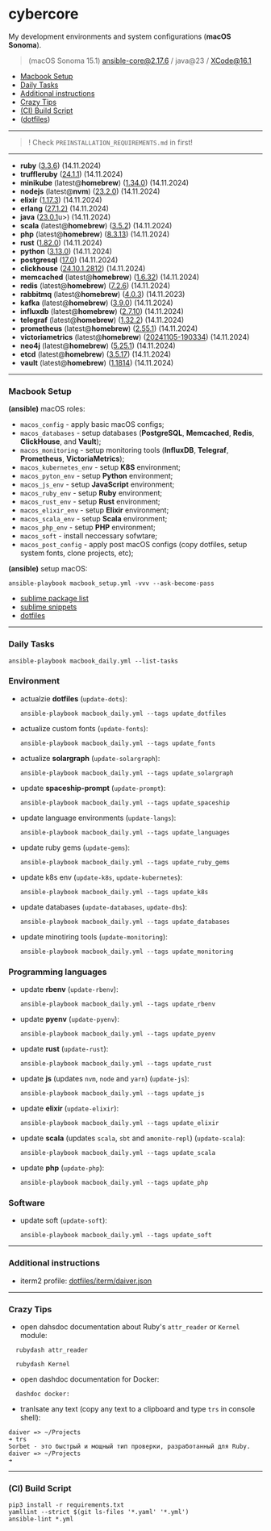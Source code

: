 # cybercore

My development environments and system configurations (**macOS Sonoma**).

> (macOS Sonoma 15.1) ansible-core@2.17.6 / java@23 / XCode@16.1

- [Macbook Setup](#macbook-setup)
- [Daily Tasks](#daily-tasks)
- [Additional instructions](#additional-instructions)
- [Crazy Tips](#crazy-tips)
- [(CI) Build Script](#ci-build-script)
- ([dotfiles](dotfiles))

---

> ! Check `PREINSTALLATION_REQUIREMENTS.md` in first!

---

- **ruby** (<u>3.3.6</u>) (14.11.2024)
- **truffleruby** (<u>24.1.1</u>) (14.11.2024)
- **minikube** (latest@**homebrew**) (<u>1.34.0</u>) (14.11.2024)
- **nodejs** (latest@**nvm**) (<u>23.2.0</u>) (14.11.2024)
- **elixir** (<u>1.17.3</u>) (14.11.2024)
- **erlang** (<u>27.1.2)</u> (14.11.2024)
- **java** (<u>23.0.1</u>u>) (14.11.2024)
- **scala** (latest@**homebrew**) (<u>3.5.2</u>) (14.11.2024)
- **php** (latest@**homebrew**) (<u>8.3.13</u>) (14.11.2024)
- **rust** (<u>1.82.0</u>) (14.11.2024)
- **python** (<u>3.13.0</u>) (14.11.2024)
- **postgresql** (<u>17.0</u>) (14.11.2024)
- **clickhouse** (<u>24.10.1.2812</u>) (14.11.2024)
- **memcached** (latest@**homebrew**) (<u>1.6.32</u>) (14.11.2024)
- **redis** (latest@**homebrew**) (<u>7.2.6</u>) (14.11.2024)
- **rabbitmq** (latest@**homebrew**) (<u>4.0.3</u>) (14.11.2023)
- **kafka** (latest@**homebrew**) (<u>3.9.0</u>) (14.11.2024)
- **influxdb** (latest@**homebrew**) (<u>2.7.10</u>) (14.11.2024)
- **telegraf** (latest@**homebrew**) (<u>1.32.2</u>) (14.11.2024)
- **prometheus** (latest@**homebrew**) (<u>2.55.1</u>) (14.11.2024)
- **victoriametrics** (latest@**homebrew**) (<u>20241105-190334</u>) (14.11.2024)
- **neo4j** (latest@**homebrew**) (<u>5.25.1</u>) (14.11.2024)
- **etcd** (latest@**homebrew**) (<u>3.5.17</u>) (14.11.2024)
- **vault** (latest@**homebrew**) (<u>1.1814</u>) (14.11.2024)

---

### Macbook Setup

**(ansible)** macOS roles:
  - `macos_config` - apply basic macOS configs;
  - `macos_databases` - setup databases (**PostgreSQL**, **Memcached**, **Redis**, **ClickHouse**, and **Vault**);
  - `macos_monitoring` - setup monitoring tools (**InfluxDB**, **Telegraf**, **Prometheus**, **VictoriaMetrics**);
  - `macos_kubernetes_env` - setup **K8S** environment;
  - `macos_pyton_env` - setup **Python** environment;
  - `macos_js_env` - setup **JavaScript** environment;
  - `macos_ruby_env` - setup **Ruby** environment;
  - `macos_rust_env` - setup **Rust** environment;
  - `macos_elixir_env` - setup **Elixir** environment;
  - `macos_scala_env` - setup **Scala** environment;
  - `macos_php_env` - setup **PHP** environment;
  - `macos_soft` - install neccessary sofwtare;
  - `macos_post_config` - apply post macOS configs (copy dotfiles, setup system fonts, clone projects, etc);

**(ansible)** setup macOS:
```shell
ansible-playbook macbook_setup.yml -vvv --ask-become-pass
```

- [sublime package list](dotfiles/sublime/packages.md)
- [sublime snippets](dotfiles/sublime/snippets.md)
- [dotfiles](dotfiles)

---

### Daily Tasks

```shell
ansible-playbook macbook_daily.yml --list-tasks
```

### Environment

- actualzie **dotfiles** (`update-dots`):
  ```shell
  ansible-playbook macbook_daily.yml --tags update_dotfiles
  ````
- actualize custom fonts (`update-fonts`):
  ```shell
  ansible-playbook macbook_daily.yml --tags update_fonts
  ```
- actualize **solargraph** (`update-solargraph`):
  ```shell
  ansible-playbook macbook_daily.yml --tags update_solargraph
  ```
- update **spaceship-prompt** (`update-prompt`):
  ```shell
  ansible-playbook macbook_daily.yml --tags update_spaceship
  ```
- update language environments (`update-langs`):
  ```shell
  ansible-playbook macbook_daily.yml --tags update_languages
  ```
- update ruby gems (`update-gems`):
  ```shell
  ansible-playbook macbook_daily.yml --tags update_ruby_gems
  ```
- update k8s env (`update-k8s`, `update-kubernetes`):
  ```shell
  ansible-playbook macbook_daily.yml --tags update_k8s
  ```
- update databases (`update-databases`, `update-dbs`):
  ```shell
  ansible-playbook macbook_daily.yml --tags update_databases
  ```
- update minotiring tools (`update-monitoring`):
  ```shell
  ansible-playbook macbook_daily.yml --tags update_monitoring
  ```

### Programming languages

- update **rbenv** (`update-rbenv`):
  ```shell
  ansible-playbook macbook_daily.yml --tags update_rbenv
  ```
- update **pyenv** (`update-pyenv`):
  ```shell
  ansible-playbook macbook_daily.yml --tags update_pyenv
  ```
- update **rust** (`update-rust`):
  ```shell
  ansible-playbook macbook_daily.yml --tags update_rust
  ```
- update **js** (updates `nvm`, `node` and `yarn`) (`update-js`):
  ```shell
  ansible-playbook macbook_daily.yml --tags update_js
  ```
- update **elixir** (`update-elixir`):
  ```shell
  ansible-playbook macbook_daily.yml --tags update_elixir
  ```
- update **scala** (updates `scala`, `sbt` and `amonite-repl`) (`update-scala`):
  ```shell
  ansible-playbook macbook_daily.yml --tags update_scala
  ```
- update **php** (`update-php`):
  ```shell
  ansible-playbook macbook_daily.yml --tags update_php
  ```

### Software

- update soft (`update-soft`):
  ```shell
  ansible-playbook macbook_daily.yml --tags update_soft
  ```

---

### Additional instructions

- iterm2 profile: [dotfiles/iterm/daiver.json](dotfiles/iterm/daiver.json)

---

### Crazy Tips

- open dahsdoc documentation about Ruby's `attr_reader` or `Kernel` module:
```shell
  rubydash attr_reader
```
```shell
  rubydash Kernel
```

- open dashdoc documentation for Docker:
```shell
  dashdoc docker:
```

- tranlsate any text (copy any text to a clipboard and type `trs` in console shell):
```shell
daiver => ~/Projects
➜ trs
Sorbet - это быстрый и мощный тип проверки, разработанный для Ruby.
daiver => ~/Projects
➜
 ```

---

### (CI) Build Script

```shell
pip3 install -r requirements.txt
yamllint --strict $(git ls-files '*.yaml' '*.yml')
ansible-lint *.yml
```

